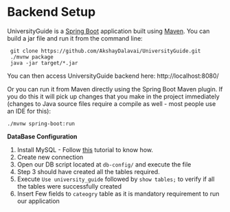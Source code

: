 # Backend Setup

UniversityGuide is a [Spring Boot](https://spring.io/projects/spring-boot) application built using [Maven](https://maven.apache.org/).
You can build a jar file and run it from the command line:
```$xslt
 git clone https://github.com/AkshayDalavai/UniversityGuide.git
 ./mvnw package
 java -jar target/*.jar
```
You can then access UniversityGuide backend here: http://localhost:8080/

Or you can run it from Maven directly using the Spring Boot Maven plugin. If you do this it will pick up changes that
you make in the project immediately (changes to Java source files require a
compile as well - most people use an IDE for this):
```$xslt
./mvnw spring-boot:run
```

**DataBase Configuration** <br>

1. Install MySQL - Follow [this](https://www.onlinetutorialspoint.com/mysql/install-mysql-on-windows-10-step-by-step.html) tutorial to know how.
2. Create new connection
3. Open our DB script located at `db-config/` and execute the file
4. Step 3 should have created all the tables required.
5. Execute `Use university_guide` followed by `show tables;` to verify if all the tables were successfully created
6. Insert Few fields to `cateogry` table as it is mandatory requirement to run our application
